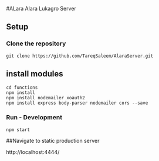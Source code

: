 #ALara Alara Lukagro Server


## Setup

### Clone the repository
```
git clone https://github.com/TareqSaleem/AlaraServer.git
```
## install modules
```
cd functions
npm install
npm install nodemailer xoauth2
npm install express body-parser nodemailer cors --save

```
### Run - Development
```
npm start
```
##Navigate to static production server

http://localhost:4444/
